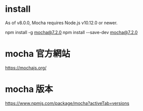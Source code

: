 # install

As of v8.0.0, Mocha requires Node.js v10.12.0 or newer.

  npm install -g mocha@7.2.0
  npm install --save-dev mocha@7.2.0

# mocha 官方網站

https://mochajs.org/

# mocha 版本

https://www.npmjs.com/package/mocha?activeTab=versions
